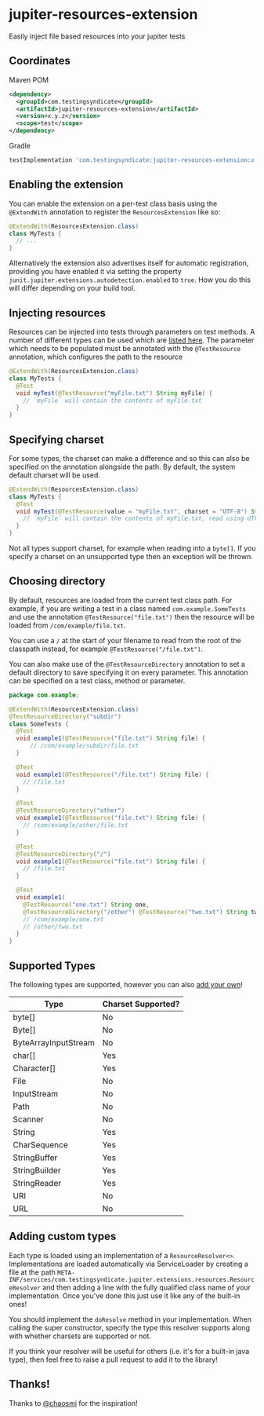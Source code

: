 # jupiter-resources-extension

Easily inject file based resources into your jupiter tests

## Coordinates

Maven POM

```xml
<dependency>
  <groupId>com.testingsyndicate</groupId>
  <artifactId>jupiter-resources-extension</artifactId>
  <version>x.y.z</version>
  <scope>test</scope>
</dependency>
```

Gradle

```groovy
testImplementation 'com.testingsyndicate:jupiter-resources-extension:x.y.z'
```

## Enabling the extension

You can enable the extension on a per-test class basis using the `@ExtendWith` annotation to register
the `ResourcesExtension` like so:

```java
@ExtendWith(ResourcesExtension.class)
class MyTests {
  // ...
}
```

Alternatively the extension also advertises itself for automatic registration, providing you have enabled
it via setting the property `junit.jupiter.extensions.autodetection.enabled` to `true`.  How you do this
will differ depending on your build tool.

## Injecting resources

Resources can be injected into tests through parameters on test methods.  A number of different types can be used
which are [listed here](#supported-types).  The parameter which needs to be populated must be annotated with the
`@TestResource` annotation, which configures the path to the resource

```java
@ExtendWith(ResourcesExtension.class)
class MyTests {
  @Test
  void myTest(@TestResource("myFile.txt") String myFile) {
    // `myFile` will contain the contents of myFile.txt
  }
}
```

## Specifying charset

For some types, the charset can make a difference and so this can also be specified on the annotation alongside the path.
By default, the system default charset will be used.

```java
@ExtendWith(ResourcesExtension.class)
class MyTests {
  @Test
  void myTest(@TestResource(value = "myFile.txt", charset = "UTF-8") String myFile) {
    // `myFile` will contain the contents of myFile.txt, read using UTF-8
  }
}
```

Not all types support charset, for example when reading into a `byte[]`.  If you specify a charset on an unsupported type
then an exception will be thrown.

## Choosing directory

By default, resources are loaded from the current test class path.  For example, if you are writing a test in a class
named `com.example.SomeTests` and use the annotation `@TestResource("file.txt")` then the resource will be loaded from
`/com/example/file.txt`.

You can use a `/` at the start of your filename to read from the root of the classpath instead, for example
`@TestResource("/file.txt")`.

You can also make use of the `@TestResourceDirectory` annotation to set a default directory to save specifying it
on every parameter.  This annotation can be specified on a test class, method or parameter.

```java
package com.example;

@ExtendWith(ResourcesExtension.class)
@TestResourceDirectory("subdir")
class SomeTests {
  @Test
  void example1(@TestResource("file.txt") String file) {
      // /com/example/subdir/file.txt
  }

  @Test
  void example1(@TestResource("/file.txt") String file) {
    // /file.txt
  }

  @Test
  @TestResourceDirectory("other")
  void example1(@TestResource("file.txt") String file) {
    // /com/example/other/file.txt
  }

  @Test
  @TestResourceDirectory("/")
  void example1(@TestResource("file.txt") String file) {
    // /file.txt
  }

  @Test
  void example1(
    @TestResource("one.txt") String one,
    @TestResourceDirectory("/other") @TestResource("two.txt") String two) {
    // /com/example/one.txt
    // /other/two.txt
  }
}
```

## Supported Types

The following types are supported, however you can also [add your own](#adding-custom-types)!

| Type                 | Charset Supported? |
|----------------------|--------------------|
| byte[]               | No                 |
| Byte[]               | No                 |
| ByteArrayInputStream | No                 |
| char[]               | Yes                |
| Character[]          | Yes                |
| File                 | No                 |
| InputStream          | No                 |
| Path                 | No                 |
| Scanner              | No                 |
| String               | Yes                |
| CharSequence         | Yes                |
| StringBuffer         | Yes                |
| StringBuilder        | Yes                |
| StringReader         | Yes                |
| URI                  | No                 |
| URL                  | No                 |

## Adding custom types

Each type is loaded using an implementation of a `ResourceResolver<>`.  Implementations are loaded automatically
via ServiceLoader by creating a file at the path `META-INF/services/com.testingsyndicate.jupiter.extensions.resources.ResourceResolver`
and then adding a line with the fully qualified class name of your implementation.  Once you've done this just use
it like any of the built-in ones!

You should implement the `doResolve` method in your implementation.  When calling the super constructor, specify
the type this resolver supports along with whether charsets are supported or not.

If you think your resolver will be useful for others (i.e. it's for a built-in java type), then feel free to raise a
pull request to add it to the library!

## Thanks!

Thanks to [@chaosmi](https://github.com/chaosmi) for the inspiration!
